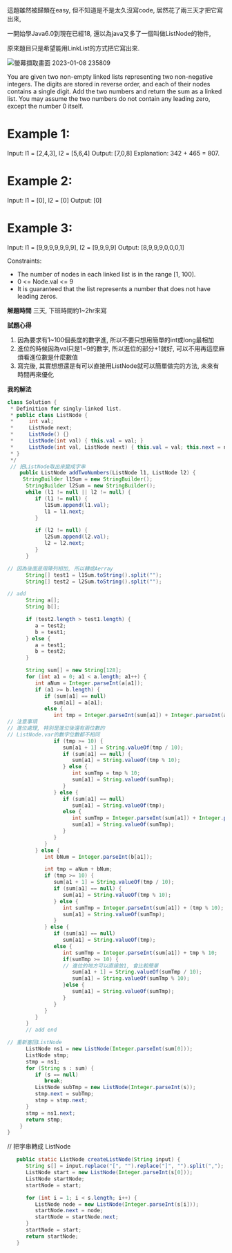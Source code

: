這題雖然被歸類在easy, 但不知道是不是太久沒寫code, 居然花了兩三天才把它寫出來,

一開始學Java6.0到現在已經18, 還以為java又多了一個叫做ListNode的物件,

原來題目只是希望能用LinkList的方式把它寫出來.

![螢幕擷取畫面 2023-01-08 235809](https://user-images.githubusercontent.com/118010660/211206519-603aed53-7044-47fc-9c91-bad9cc6e87cb.png)

You are given two non-empty linked lists representing two non-negative integers. 
The digits are stored in reverse order, and each of their nodes contains a single digit. 
Add the two numbers and return the sum as a linked list.
You may assume the two numbers do not contain any leading zero, except the number 0 itself.


# Example 1:

Input: l1 = [2,4,3], l2 = [5,6,4]
Output: [7,0,8]
Explanation: 342 + 465 = 807.

# Example 2:

Input: l1 = [0], l2 = [0]
Output: [0]

# Example 3:

Input: l1 = [9,9,9,9,9,9,9], l2 = [9,9,9,9]
Output: [8,9,9,9,0,0,0,1]

Constraints:
* The number of nodes in each linked list is in the range [1, 100].
* 0 <= Node.val <= 9
* It is guaranteed that the list represents a number that does not have leading zeros.

**解題時間**
三天, 下班時間約1~2hr來寫

**試題心得**
1. 因為要求有1~100個長度的數字進, 所以不要只想用簡單的int或long最相加
2. 進位的時候因為val只是1~9的數字, 所以進位的部分+1就好, 可以不用再這麼麻煩看進位數是什麼數值
3. 寫完後, 其實想想還是有可以直接用ListNode就可以簡單做完的方法, 未來有時間再來優化

**我的解法**



```java
class Solution {
 * Definition for singly-linked list.
 * public class ListNode {
 *     int val;
 *     ListNode next;
 *     ListNode() {}
 *     ListNode(int val) { this.val = val; }
 *     ListNode(int val, ListNode next) { this.val = val; this.next = next; }
 * }
 */
 // 把ListNode取出來變成字串
    public ListNode addTwoNumbers(ListNode l1, ListNode l2) {
     StringBuilder l1Sum = new StringBuilder();
      StringBuilder l2Sum = new StringBuilder();
      while (l1 != null || l2 != null) {
         if (l1 != null) {
            l1Sum.append(l1.val);
            l1 = l1.next;
         }

         if (l2 != null) {
            l2Sum.append(l2.val);
            l2 = l2.next;
         }
      }

// 因為後面是用陣列相加, 所以轉成Aerray
      String[] test1 = l1Sum.toString().split("");
      String[] test2 = l2Sum.toString().split("");

// add
      String a[];
      String b[];

      if (test2.length > test1.length) {
         a = test2;
         b = test1;
      } else {
         a = test1;
         b = test2;
      }

      String sum[] = new String[128];
      for (int a1 = 0; a1 < a.length; a1++) {
         int aNum = Integer.parseInt(a[a1]);
         if (a1 >= b.length) {
            if (sum[a1] == null)
               sum[a1] = a[a1];
            else {
               int tmp = Integer.parseInt(sum[a1]) + Integer.parseInt(a[a1]);
// 注意事項
// 進位處理, 特別是進位後還有兩位數的
// ListNode.var的數字位數都不相同
               if (tmp >= 10) {
                  sum[a1 + 1] = String.valueOf(tmp / 10);
                  if (sum[a1] == null) {
                     sum[a1] = String.valueOf(tmp % 10);
                  } else {
                     int sumTmp = tmp % 10;
                     sum[a1] = String.valueOf(sumTmp);
                  }
               } else {
                  if (sum[a1] == null)
                     sum[a1] = String.valueOf(tmp);
                  else {
                     int sumTmp = Integer.parseInt(sum[a1]) + Integer.parseInt(a[a1]);
                     sum[a1] = String.valueOf(sumTmp);
                  }
               }
            }
         } else {
            int bNum = Integer.parseInt(b[a1]);

            int tmp = aNum + bNum;
            if (tmp >= 10) {
               sum[a1 + 1] = String.valueOf(tmp / 10);
               if (sum[a1] == null) {
                  sum[a1] = String.valueOf(tmp % 10);
               } else {
                  int sumTmp = Integer.parseInt(sum[a1]) + (tmp % 10);
                  sum[a1] = String.valueOf(sumTmp);
               }
            } else {
               if (sum[a1] == null)
                  sum[a1] = String.valueOf(tmp);
               else {
                  int sumTmp = Integer.parseInt(sum[a1]) + tmp % 10;
                  if(sumTmp >= 10) {
                  // 進位的地方可以直接放1, 會比較簡單
                     sum[a1 + 1] = String.valueOf(sumTmp / 10);
                     sum[a1] = String.valueOf(sumTmp % 10);
                  }else {
                     sum[a1] = String.valueOf(sumTmp);
                  }
               }
            }
         }
      }
      // add end

// 重新塞回ListNode
      ListNode ns1 = new ListNode(Integer.parseInt(sum[0]));
      ListNode stmp;
      stmp = ns1;
      for (String s : sum) {
         if (s == null)
            break;
         ListNode subTmp = new ListNode(Integer.parseInt(s));
         stmp.next = subTmp;
         stmp = stmp.next;
      }
      stmp = ns1.next;
      return stmp;
    }
}
```

// 把字串轉成 ListNode
```java
   public static ListNode createListNode(String input) {
      String s[] = input.replace("[", "").replace("]", "").split(",");
      ListNode start = new ListNode(Integer.parseInt(s[0]));
      ListNode startNode;
      startNode = start;

      for (int i = 1; i < s.length; i++) {
         ListNode node = new ListNode(Integer.parseInt(s[i]));
         startNode.next = node;
         startNode = startNode.next;
      }
      startNode = start;
      return startNode;
   }
```


